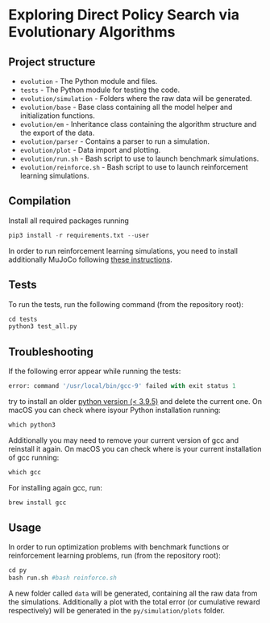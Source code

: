 # Exploring Direct Policy Search via  Evolutionary Algorithms

## Project structure
- ``evolution`` - The Python module and files.
- ``tests`` - The Python module for testing the code.
- ``evolution/simulation`` - Folders where the raw data will be generated.
- ``evolution/base`` - Base class containing all the model helper and initialization functions.
- ``evolution/em`` - Inheritance class containing the algorithm structure and the export of the data.
- ``evolution/parser`` - Contains a parser to run a simulation.
- ``evolution/plot`` - Data import and plotting.
- ``evolution/run.sh`` - Bash script to use to launch benchmark simulations.
- ``evolution/reinforce.sh`` - Bash script to use to launch reinforcement learning simulations.

## Compilation

Install all required packages running

```python
pip3 install -r requirements.txt --user
```

In order to run reinforcement learning simulations, you need to install additionally MuJoCo following [these instructions](https://github.com/openai/mujoco-py).

## Tests
To run the tests, run the following command (from the repository root):

```python
cd tests
python3 test_all.py
```

## Troubleshooting 
If the following error appear while running the tests:

```python
error: command '/usr/local/bin/gcc-9' failed with exit status 1
```
try to install an older [python version (< 3.9.5)](https://www.python.org/downloads/) and delete the current one. On macOS you can check where isyour Python installation running:

```python
which python3 
```

 Additionally you may need to remove your current version of gcc and reinstall it again. On macOS you can check where is your current installation of gcc running:

```python
which gcc
```
For installing again gcc, run:
```python
brew install gcc
```

## Usage
 In order to run optimization problems with benchmark functions or reinforcement learning problems, run (from the repository root):

```python
cd py
bash run.sh #bash reinforce.sh
```
A new folder called ``data`` will be generated, containing all the raw data from the simulations. Additionally a plot with the total error (or cumulative reward respectively) will be generated in the ``py/simulation/plots`` folder. 



